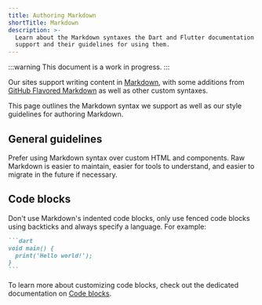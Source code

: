 ```yaml
---
title: Authoring Markdown
shortTitle: Markdown
description: >-
  Learn about the Markdown syntaxes the Dart and Flutter documentation sites
  support and their guidelines for using them.
---
```


:::warning
This document is a work in progress.
:::

Our sites support writing content in [Markdown][],
with some additions from [GitHub Flavored Markdown][]
as well as other custom syntaxes.

This page outlines the Markdown syntax we support
as well as our style guidelines for authoring Markdown.

[Markdown]: https://commonmark.org/
[GitHub Flavored Markdown]: https://github.github.com/gfm/

## General guidelines

Prefer using Markdown syntax over custom HTML and components.
Raw Markdown is easier to maintain, easier for tools to understand,
and easier to migrate in the future if necessary.

## Code blocks

Don't use Markdown's indented code blocks,
only use fenced code blocks using backticks
and always specify a language. For example:

````markdown
```dart
void main() {
  print('Hello world!');
}
```
````

To learn more about customizing code blocks,
check out the dedicated documentation on [Code blocks][].

[Code blocks]: /contribute/docs/code-blocks
